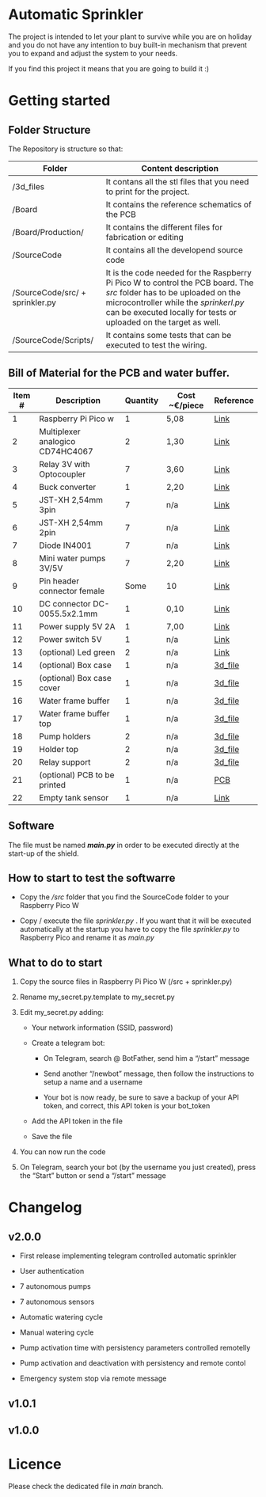 # Automatic Sprinkler
The project is intended to let your plant to survive while you are on holiday and you do not have any intention to buy built-in mechanism that prevent you to expand and adjust the system to your needs.

If you find this project it means that you are going to build it :)

# Getting started

## Folder Structure

The Repository is structure so that:

|Folder|Content description|
|-|-|
|/3d_files|It contans all the stl files that you need to print for the project.|
|/Board|It contains the reference schematics of the PCB|
|/Board/Production/|It contains the different files for fabrication or editing|
|/SourceCode|It contains all the developend source code|
|/SourceCode/src/ + sprinkler.py|It is the code needed for the Raspberry Pi Pico W to control the PCB board. The *src* folder has to be uploaded on the microcontroller while the *sprinkerl.py* can be executed locally for tests or uploaded on the target as well.|
|/SourceCode/Scripts/|It contains some tests that can be executed to test the wiring.|

## Bill of Material for the PCB and water buffer.

|Item #|Description|Quantity|Cost ~€/piece|Reference|
|-|-|-|-|-|
|1|Raspberry Pi Pico w|1|5,08|[Link](https://www.kubii.com/it/le-schede-raspberry-pi/3205-raspberry-pi-pico-w-h-wh-3272496311589.html#/477-version_pico-pico?src=raspberrypi)|
|2|Multiplexer analogico CD74HC4067|2|1,30|[Link](https://www.amazon.it/gp/product/B09B4213T3/ref=ox_sc_act_title_1?smid=A2ETWJBO4PH7XN&psc=1)|
|3|Relay 3V with Optocoupler|7|3,60|[Link](https://www.amazon.it/gp/product/B07PLQNSW2/ref=ppx_yo_dt_b_search_asin_title?ie=UTF8&psc=1)|
|4|Buck converter|1|2,20|[Link](https://www.amazon.it/gp/product/B0B4S3T48P/ref=ewc_pr_img_1?smid=A1RRESHOTNJOS4&psc=1)|
|5|JST-XH 2,54mm 3pin|7|n/a|[Link](https://www.amazon.it/gp/product/B07RP6876C/ref=ppx_yo_dt_b_search_asin_title?ie=UTF8&psc=1)|
|6|JST-XH 2,54mm 2pin|7|n/a|[Link](https://www.amazon.it/gp/product/B07RP6876C/ref=ppx_yo_dt_b_search_asin_title?ie=UTF8&psc=1)|
|7|Diode IN4001|7|n/a|[Link](https://www.amazon.it/gp/product/B07Q8RPBVY/ref=ppx_yo_dt_b_search_asin_title?ie=UTF8&psc=1)|
|8|Mini water pumps 3V/5V|7|2,20|[Link](https://www.amazon.it/dp/B09Z28NFT3?psc=1&ref=ppx_yo2ov_dt_b_product_details)|
|9|Pin header connector female|Some|10|[Link](https://www.amazon.it/Headers-Breakaway-Connector-Prototype-intestazione/dp/B07CC4V9ZY/ref=sr_1_1?keywords=2%2C54+female&qid=1690740762&sr=8-1)|
|10|DC connector DC-0055.5x2.1mm|1|0,10|[Link](https://it.aliexpress.com/item/1005001688314286.html?spm=a2g0o.order_list.order_list_main.12.12bd3696ZkNGgU&gatewayAdapt=glo2ita)|
|11|Power supply 5V 2A|1|7,00|[Link](https://www.amazon.it/gp/product/B09DSWL12H/ref=ewc_pr_img_1?smid=A1LPCHZ6DX1HO3&psc=1)|
|12|Power switch 5V|1|n/a|[Link](https://www.amazon.it/gp/product/B07J4KB38W/ref=ewc_pr_img_1?smid=A3BZ3PT9ZR43MC&psc=1)|
|13|(optional) Led green|2|n/a|[Link](https://www.amazon.it/gp/product/B07DPJ23YT/ref=ewc_pr_img_1?smid=A3BZ3PT9ZR43MC&psc=1)|
|14|(optional) Box case|1|n/a|[3d_file](3d_files/case_half1.STL)|
|15|(optional) Box case cover|1|n/a|[3d_file](3d_files/case_half2.STL)|
|16|Water frame buffer|1|n/a|[3d_file](3d_files/frame_buffer.STL)|
|17|Water frame buffer top|1|n/a|[3d_file](3d_files/frame_buffer_top.STL)|
|18|Pump holders|2|n/a|[3d_file](3d_files/pump_buffer.STL)|
|19|Holder top|2|n/a|[3d_file](3d_files/holder_top.STL)|
|20|Relay support|2|n/a|[3d_file](3d_files/support_relay.STL)|
|21|(optional) PCB to be printed|1|n/a|[PCB](Board/Schematic_Automatic_Sprinkler_2023-07-30.pdf)|
|22|Empty tank sensor|1|n/a|[Link](https://www.amazon.it/dp/B0B7S2N6B3?ref=ppx_yo2ov_dt_b_product_details&th=1)|


## Software

The file must be named ***main.py*** in order to be executed directly at the start-up of the shield.

## How to start to test the softwarre

* Copy the */src* folder that you find the SourceCode folder to your Raspberry Pico W

* Copy / execute the file *sprinkler.py* . If you want that it will be executed automatically at the startup you have to copy the file *sprinkler.py* to Raspberry Pico and rename it as *main.py*

## What to do to start

1. Copy the source files in Raspberry Pi Pico W (/src + sprinkler.py)

2. Rename my_secret.py.template to my_secret.py

3. Edit my_secret.py adding:

    * Your network information (SSID, password)

    * Create a telegram bot:

        * On Telegram, search @ BotFather, send him a “/start” message

        * Send another “/newbot” message, then follow the instructions to setup a name and a username

        * Your bot is now ready, be sure to save a backup of your API token, and correct, this API token is your bot_token
    
    * Add the API token in the file

    * Save the file

4. You can now run the code

5. On Telegram, search your bot (by the username you just created), press the “Start” button or send a “/start” message


# Changelog

## v2.0.0

* First release implementing telegram controlled automatic sprinkler

* User authentication

* 7 autonomous pumps

* 7 autonomous sensors

* Automatic watering cycle

* Manual watering cycle

* Pump activation time with persistency parameters controlled remotelly

* Pump activation and deactivation with persistency and remote contol

* Emergency system stop via remote message

## v1.0.1

## v1.0.0

# Licence

Please check the dedicated file in *main* branch.